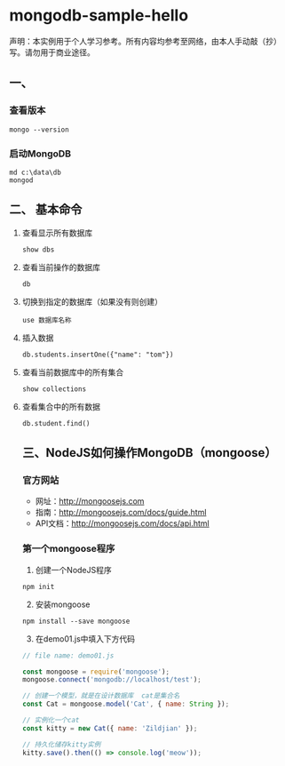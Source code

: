 # mongodb-sample-hello

声明：本实例用于个人学习参考。所有内容均参考至网络，由本人手动敲（抄）写。请勿用于商业途径。

## 一、



### 查看版本

``` shell
mongo --version
```

### 启动MongoDB

```
md c:\data\db
mongod
```

## 二、 基本命令

1. 查看显示所有数据库

   ```shell
   show dbs
   ```

2. 查看当前操作的数据库

   ``` shell
   db
   ```

3. 切换到指定的数据库（如果没有则创建）

   ``` shell
   use 数据库名称
   ```

4. 插入数据

   ```shell
   db.students.insertOne({"name": "tom"})
   ```

5. 查看当前数据库中的所有集合

   ``` shell
   show collections
   ```

6. 查看集合中的所有数据

   ```shell
   db.student.find()
   ```

   ## 三、NodeJS如何操作MongoDB（mongoose）

   ### 官方网站

   * 网址：http://mongoosejs.com
   * 指南：http://mongoosejs.com/docs/guide.html
   * API文档：http://mongoosejs.com/docs/api.html

   ### 第一个mongoose程序

   1. 创建一个NodeJS程序

   ```
   npm init
   ```

   2. 安装mongoose

   ```
   npm install --save mongoose
   ```

   3. 在demo01.js中填入下方代码

   ``` javascript
   // file name: demo01.js
   
   const mongoose = require('mongoose');
   mongoose.connect('mongodb://localhost/test');
   
   // 创建一个模型，就是在设计数据库  cat是集合名
   const Cat = mongoose.model('Cat', { name: String });
   
   // 实例化一个cat
   const kitty = new Cat({ name: 'Zildjian' });
   
   // 持久化储存kitty实例
   kitty.save().then(() => console.log('meow'));
   ```

